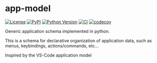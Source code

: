 # app-model

[![License](https://img.shields.io/pypi/l/app-model.svg?color=green)](https://github.com/tlambert03/app-model/raw/main/LICENSE)
[![PyPI](https://img.shields.io/pypi/v/app-model.svg?color=green)](https://pypi.org/project/app-model)
[![Python Version](https://img.shields.io/pypi/pyversions/app-model.svg?color=green)](https://python.org)
[![CI](https://github.com/tlambert03/app-model/actions/workflows/ci.yml/badge.svg)](https://github.com/tlambert03/app-model/actions/workflows/ci.yml)
[![codecov](https://codecov.io/gh/tlambert03/app-model/branch/main/graph/badge.svg)](https://codecov.io/gh/tlambert03/app-model)

Generic application schema implemented in python.

This is a schema for declarative organization of application data, such as
menus, keybindings, actions/commands, etc...

Inspired by the VS-Code application model

